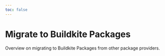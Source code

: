 ```yaml
---
toc: false
---
```


# Migrate to Buildkite Packages

Overview on migrating to Buildkite Packages from other package providers.
